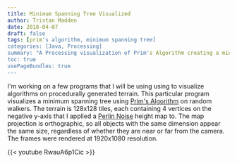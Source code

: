 ```yaml
---
title: Minimum Spanning Tree Visualized
author: Tristan Madden
date: 2018-04-07
draft: false
tags: [prim's algorithm, minimum spanning tree]
categories: [Java, Processing]
summary: "A Processing visualization of Prim's Algorithm creating a minimum spanning tree on procedurally generated terrain using Perlin noise height maps and orthographic projection."
toc: true
usePageBundles: true
---
```


I'm working on a few programs that I will be using using to visualize algorithms on procedurally generated terrain. This particular program visualizes a minimum spanning tree using <a href="https://en.wikipedia.org/wiki/Prim%27s_algorithm">Prim's Algorithm</a> on random walkers. The terrain is 128x128 tiles, each containing 4 vertices on the negative y-axis that I applied a <a href="https://en.wikipedia.org/wiki/Perlin_noise">Perlin Noise</a> height map to. The map projection is orthographic, so all objects with the same dimension appear the same size, regardless of whether they are near or far from the camera. The frames were rendered at 1920x1080 resolution.

{{< youtube RwauA6p1Cic >}}